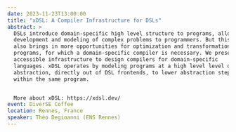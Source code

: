 ```yaml
---
date: 2023-11-23T13:00:00
title: "xDSL: A Compiler Infrastructure for DSLs"
abstract: >
  DSLs introduce domain-specific high level structure to programs, allowing easier
  development and modeling of complex problems to programmers. But this structure
  also brings in more opportunities for optimization and transformation of
  programs, for which a domain-specific compiler is necessary. We present xDSL, an
  accessible infrastructure to design compilers for domain-specific
  languages. xDSL operates by modeling programs at a high level level of
  abstraction, directly out of DSL frontends, to lower abstraction step by step
  within the same program.


  More about xDSL: https://xdsl.dev/
event: DiverSE Coffee
location: Rennes, France
speaker: Théo Degioanni (ENS Rennes)
---
```

